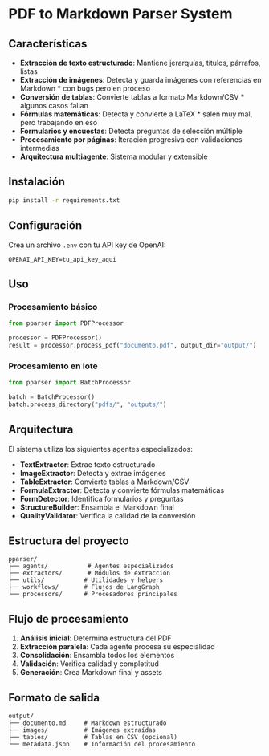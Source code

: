 # PDF to Markdown Parser System

## Características

- **Extracción de texto estructurado**: Mantiene jerarquías, títulos, párrafos, listas
- **Extracción de imágenes**: Detecta y guarda imágenes con referencias en Markdown * con bugs pero en proceso 
- **Conversión de tablas**: Convierte tablas a formato Markdown/CSV * algunos casos fallan
- **Fórmulas matemáticas**: Detecta y convierte a LaTeX * salen muy mal, pero trabajando en eso
- **Formularios y encuestas**: Detecta preguntas de selección múltiple
- **Procesamiento por páginas**: Iteración progresiva con validaciones intermedias
- **Arquitectura multiagente**: Sistema modular y extensible

## Instalación

```bash
pip install -r requirements.txt
```

## Configuración

Crea un archivo `.env` con tu API key de OpenAI:

```
OPENAI_API_KEY=tu_api_key_aqui
```

## Uso

### Procesamiento básico

```python
from pparser import PDFProcessor

processor = PDFProcessor()
result = processor.process_pdf("documento.pdf", output_dir="output/")
```

### Procesamiento en lote

```python
from pparser import BatchProcessor

batch = BatchProcessor()
batch.process_directory("pdfs/", "outputs/")
```

## Arquitectura

El sistema utiliza los siguientes agentes especializados:

- **TextExtractor**: Extrae texto estructurado
- **ImageExtractor**: Detecta y extrae imágenes  
- **TableExtractor**: Convierte tablas a Markdown/CSV
- **FormulaExtractor**: Detecta y convierte fórmulas matemáticas
- **FormDetector**: Identifica formularios y preguntas
- **StructureBuilder**: Ensambla el Markdown final
- **QualityValidator**: Verifica la calidad de la conversión

## Estructura del proyecto

```
pparser/
├── agents/           # Agentes especializados
├── extractors/       # Módulos de extracción
├── utils/           # Utilidades y helpers
├── workflows/       # Flujos de LangGraph
└── processors/      # Procesadores principales
```

## Flujo de procesamiento

1. **Análisis inicial**: Determina estructura del PDF
2. **Extracción paralela**: Cada agente procesa su especialidad
3. **Consolidación**: Ensambla todos los elementos
4. **Validación**: Verifica calidad y completitud
5. **Generación**: Crea Markdown final y assets

## Formato de salida

```
output/
├── documento.md     # Markdown estructurado
├── images/          # Imágenes extraídas
├── tables/          # Tablas en CSV (opcional)
└── metadata.json    # Información del procesamiento
```
